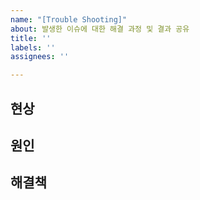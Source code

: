 ```yaml
---
name: "[Trouble Shooting]"
about: 발생한 이슈에 대한 해결 과정 및 결과 공유
title: ''
labels: ''
assignees: ''

---
```


## 현상 
>
## 원인
>
## 해결책
>
